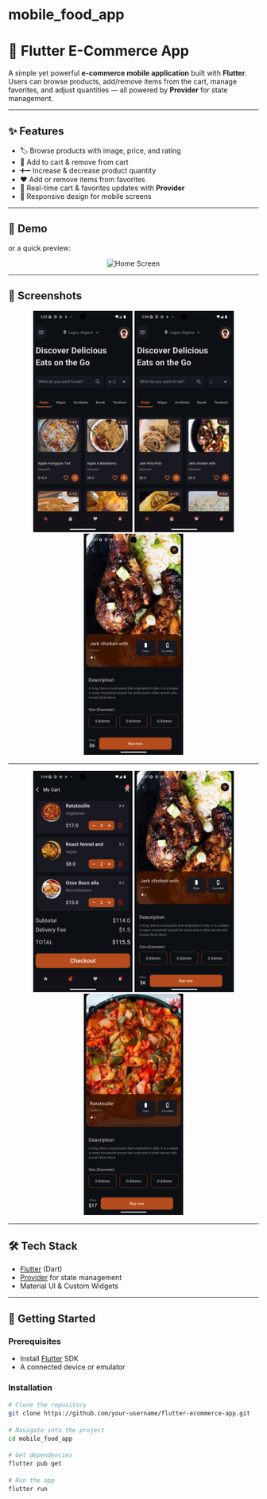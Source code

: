 # mobile_food_app

# 🛒 Flutter E-Commerce App

A simple yet powerful **e-commerce mobile application** built with **Flutter**.  
Users can browse products, add/remove items from the cart, manage favorites, and adjust quantities — all powered by **Provider** for state management.

---

## ✨ Features

- 🏷️ Browse products with image, price, and rating
- 🛒 Add to cart & remove from cart
- ➕➖ Increase & decrease product quantity
- ❤️ Add or remove items from favorites
- 🔄 Real-time cart & favorites updates with **Provider**
- 📱 Responsive design for mobile screens

---

## 🎥 Demo

or a quick preview:

<p align="center">
    <img src="assets/gif/screen-20250927-180730.gif" alt="Home Screen" width="200"/>
</p>

---

## 📸 Screenshots

<p align="center">
  <img src="assets/images/home_screen.png" alt="Home Screen" width="200"/>                  <img src="assets/images/home_screen_2.png" alt="Home screen 2" width="200"/>               <img src="assets/images/food_details_2.png" alt="Food details" width="200"/> 
</p>

---

<p align="center">
  <img src="assets/images/cart_screen.png" alt="Cart Screen" width="200"/>                  <img src="assets/images/food_details_2.png" alt="Favorite Screen" width="200"/>               <img src="assets/images/food_details_1.png" alt="Food details second screen" width="200"/> 
</p>

---

## 🛠️ Tech Stack

- [Flutter](https://flutter.dev/) (Dart)
- [Provider](https://pub.dev/packages/provider) for state management
- Material UI & Custom Widgets

---

## 🚀 Getting Started

### Prerequisites

- Install [Flutter](https://docs.flutter.dev/get-started/install) SDK
- A connected device or emulator

### Installation

```bash
# Clone the repository
git clone https://github.com/your-username/flutter-ecommerce-app.git

# Navigate into the project
cd mobile_food_app

# Get dependencies
flutter pub get

# Run the app
flutter run

```
